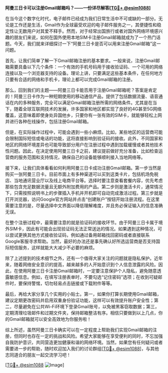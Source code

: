 **阿曼三日卡可以注册Gmail邮箱吗？——一份详尽解答[[TG💪+ @esim1088](https://t.me/s/esim1088)]**

在当今这个数字化时代，电子邮件已经成为我们日常生活中不可或缺的一部分。无论是工作还是生活，Gmail作为全球最受欢迎的电子邮件服务之一，其便捷性和稳定性让无数用户对其爱不释手。然而，对于经常出国旅行或者对国外网络环境感兴趣的朋友们来说，如何在国外使用本地SIM卡注册Gmail邮箱就成为了一个热门话题。今天，我们就来详细探讨一下“阿曼三日卡是否可以用来注册Gmail邮箱”这一问题。

首先，让我们简单了解一下Gmail邮箱注册的基本要求。一般来说，注册Gmail邮箱需要具备以下几个条件：一个有效的手机号码用于接收验证码、一个可用的网络连接以及一个浏览器支持的设备。理论上讲，只要满足这些基本条件，在任何地方只要有合适的网络和手机卡，理论上都可以完成Gmail邮箱的注册。

那么，回到我们的主题——阿曼三日卡能否用于注册Gmail邮箱呢？答案是肯定的！阿曼三日卡作为一种短期使用的移动通信产品，提供了包括数据流量、语音通话在内的多种服务，完全可以满足Gmail邮箱注册所需的网络条件。尤其是在当下，随着全球互联网技术的发展，许多国家和地区都实现了良好的4G甚至5G网络覆盖，这意味着即使身处异国他乡，只要你有一张有效的SIM卡，就能够轻松上网并进行各种在线操作，包括注册Gmail邮箱。

但是，在实际操作过程中，可能会遇到一些小麻烦。比如，某些地区的运营商可能会限制国际短信或电话的功能，这将直接影响到验证码的接收。此外，不同国家和地区的网络环境差异也可能导致部分用户在注册过程中遇到加载缓慢或者其他技术性问题。因此，在决定使用阿曼三日卡之前，建议提前做好充分准备，比如检查运营商的服务范围和支持情况，确保自己的设备能够顺利接入当地网络等。

接下来，让我们具体看看如何利用阿曼三日卡成功注册Gmail邮箱。第一步当然是购买一张阿曼三日卡。目前市面上有多种渠道可以买到这类卡片，包括机场免税店、当地通讯营业厅以及线上电商平台等。选择时要注意查看套餐内容，优先考虑那些包含充足数据流量且无额外附加费用的产品。第二步则是激活卡片，通常情况下，只需按照说明书上的步骤插入手机并开机即可自动完成激活过程。第三步就是打开浏览器，访问Google官方网站并点击“创建账户”按钮开始注册流程。在这里需要注意的是，尽量选择中文界面以降低理解难度，并且务必保证输入的信息准确无误。

在整个注册过程中，最需要注意的就是验证码的接收环节。由于阿曼三日卡属于境外SIM卡，因此有可能会出现验证码无法正常送达的情况。如果遇到这种情况，可以尝试更换其他方式接收验证码，例如通过备用邮箱找回密码或者直接联系Google客服寻求帮助。当然，最好的办法还是事先确认好所选运营商是否支持国际短信服务，这样就能大大减少不必要的麻烦。

除了上述提到的技术细节之外，还有一个值得大家关注的问题就是隐私保护。近年来，随着网络安全意识的提高，越来越多的人开始意识到个人信息泄露的风险。因此，在使用阿曼三日卡注册Gmail邮箱时，一定要注意保护个人隐私，避免随意透露敏感信息。例如，在填写注册表单时，不要勾选“记住密码”选项；在收到可疑邮件时，要保持警惕，切勿轻易点击链接或下载附件等等。

最后，再给大家分享几个实用的小贴士。第一，如果你打算长期使用Gmail邮箱，建议定期更改密码并启用双重身份验证功能，这样可以有效提升账户安全性；第二，尽量避免在公共Wi-Fi环境下登录Gmail账号，以免被黑客窃取数据；第三，定期清理垃圾邮件和过期文件夹，保持邮箱整洁有序。相信只要做到以上几点，你的Gmail邮箱就可以安全高效地为你服务啦！

综上所述，虽然阿曼三日卡确实可以在一定程度上帮助我们实现Gmail邮箱的注册，但同时也存在一定的挑战和风险。希望大家能够在享受便利的同时，不忘加强自我防护意识，共同营造更加健康和谐的网络环境。当然，如果您有任何疑问或者需要进一步的帮助，随时欢迎加入我们的讨论群组[[TG💪+ @esim1088](https://t.me/s/esim1088)]，与其他志同道合的朋友一起交流学习吧！

[[TG💪+ @esim1088](https://t.me/s/esim1088) ![Image](https://i.postimg.cc/4NQfJmqS/Snipaste-2025-05-13-00-14-12.png)]